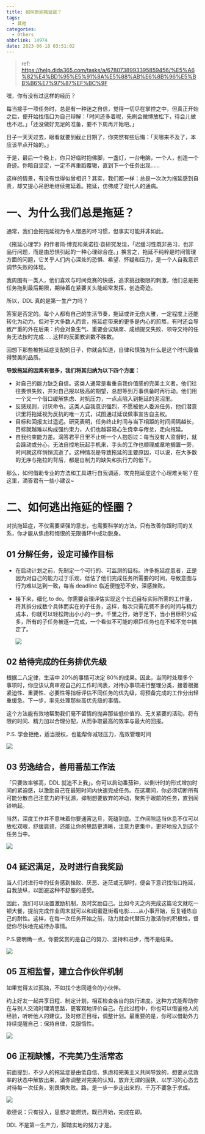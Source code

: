 ```yaml
---
title: 如何告别拖延症？
tags:
  - 其他
categories:
  - Others
abbrlink: 14974
date: 2023-06-18 03:51:02
---
```

> ref: https://help.dida365.com/tasks/a/6780738993395859456/%E5%A6%82%E4%BD%95%E5%91%8A%E5%88%AB%E6%8B%96%E5%BB%B6%E7%97%87%EF%BC%9F

嘿，你有没有过这样的经历？

每当接手一项任务时，总是有一种迷之自信，觉得一切尽在掌控之中，但真正开始之后，便开始找借口为自己辩解：「时间还多着呢，先刷会微博放松下，待会儿做也不迟。」「还没做好充足的准备，要不下周再开始吧。」

日子一天天过去，眼看就要到截止日期了，你突然有些后悔：「天哪来不及了，本应该早点开始的。」

于是，最后一个晚上，你只好临时抱佛脚，一盏灯，一台电脑，一个人，创造一个奇迹。你暗自坚定，一定不再重蹈覆辙，直到下一个任务出现……

这样的情景，有没有觉得似曾相识？其实，我们都一样：总是一次次为拖延感到自责，却又提心吊胆地继续拖延着。拖延，仿佛成了现代人的通病。

# **一、为什么我们总是拖延？**

通常，我们会把拖延视为令人憎恶的坏习惯，但事实可能并非如此。

《拖延心理学》的作者简·博克和莱诺拉·袁研究发现，「迟缓习性既非恶习，也非品行问题，而是由恐惧引起的一种心理综合症。」换言之，拖延不纯粹是时间管理方面的问题，它关乎人们内心深处的恐惧、希望、怀疑和压力，是一个人自我意识调节失败的体现。

我周围有一类人，他们喜欢与时间竞赛的快感，追求挑战极限的刺激，他们总是把任务拖到最后期限，期待着在紧要关头能超常发挥，创造奇迹。

所以，DDL 真的是第一生产力吗？

答案是否定的。每个人都有自己的生活节奏，拖延或许无伤大雅，一定程度上还能转化为动力。但对于大多数人而言，拖延症带来的更多是内心的煎熬，有时还会导致严重的外在后果：约会对象生气、重要会议缺席、成绩提交失败、领导交待的任务无法按时完成……这样的反面教训数不胜数。

回想下那些被拖延症支配的日子，你就会知道，自律和慎独为什么是这个时代最值得赞美的品质。

**导致拖延的因素有很多，我们将其归纳为以下四个方面：**

- 对自己的能力缺乏自信。这类人通常是看重自我价值感的完美主义者，他们往往畏惧失败，并对自己报以极高的期望，总想等到万事俱备时再行动。他们用一个又一个借口缓解焦虑、对抗压力，一点点陷入到拖延的泥沼里。
- 反感规则，讨厌命令。这类人自我意识强烈，不愿被他人委派任务，他们潜意识里将拖延视为反抗的唯一方式，试图通过延误做事宣告自主权。
- 目标和回报太过遥远。研究表明，任务终止时间与当下相距的时间间隔越长，目标就越难以构成强约束力，人们也越容易心生侥幸与倦怠，走向拖延。
- 自我约束能力差。滴答君平日里不止听一个人抱怨过：每当没有人监督时，就会躁动或分心，无法自控地玩起手机来，手头的工作也顺理成章地搁置一旁，时间就这样悄悄流逝了。这种情况是导致拖延的主要原因，可以说，在大多数的无序与拖拉的背后，都是自制力的缺失和执行力的低下。

那么，如何借助专业的方法和工具进行自我调适，攻克拖延症这个心理难关呢？在这里，滴答君有一些小建议~

# **二、如何逃出拖延的怪圈？**

对抗拖延症，不仅需要坚强的意志，也需要科学的方法。只有改善你跟时间的关系，你才能从焦虑和悔恨的无限循环中成功脱身。

## **01 分解任务，设定可操作目标**

- 在启动计划之前，先制定一个可行的、可监测的目标。许多拖延症患者，正是因为对自己的能力过于乐观，低估了他们完成任务所需要的时间，导致意图与行为难以达到一致，每当 deadline 临近便惶恐不安，深感挫败。
- 接下来，细化 to do。你需要合理评估实现这个长远目标实际所需的工作量，将其拆分成数个具体而实在的子任务，这样，每次只需花费不多的时间与精力成本，你就可以轻松跨出小小的一步。千里之行，始于足下，当小目标积少成多，所有的子任务被逐一完成，一个看似不可能的艰巨任务也在不知不觉中搞定了。

	![](https://dida-hc.s3.cn-north-1.amazonaws.com.cn/static/img/new_help_center/workflow/delay1.png)

## **02 给待完成的任务排优先级**

根据二八定律，生活中 20%的事情可决定 80%的成果。因此，当同时处理多个事项时，你应该认真审视自己的工作时间表，对待办事项进行整理分类，接着根据紧迫性、重要性、必要性等指标评估不同任务的优先级，将预备完成的工作分出轻重缓急。下一步，率先处理那些高优先级的事情。

这个方法能有效地帮助我们毫不留情的抛弃那些低价值的、无关紧要的活动，将有限的时间、精力加以合理分配，从而争取最高的效率与最大的回报。

P.S. 学会拒绝，适当授权，也能帮你减轻压力，高效管理时间

![](https://dida-hc.s3.cn-north-1.amazonaws.com.cn/static/img/new_help_center/workflow/delay2.png)

## **03 劳逸结合，善用番茄工作法**

「只要效率够高，DDL 就追不上我」。你可以启动番茄钟，以倒计时的形式增加时间的紧迫感，以激励自己在最短时间内快速完成任务。在这期间，你必须切断所有可能分散自己注意力的干扰源，抑制想要放弃的冲动，聚焦于眼前的任务，直到闹铃响起。

当然，深度工作并不意味着你要通宵达旦，死磕到底。工作间隙适当休息不仅可以放松双眼，舒缓肩颈，还能让你的思路更清晰，注意力更集中，更好地投入到这个任务当中。

![](https://dida-hc.s3.cn-north-1.amazonaws.com.cn/static/img/new_help_center/workflow/delay3.png)

## **04 延迟满足，及时进行自我奖励**

当人们对进行中的任务感到挫败、厌恶、迷茫或无聊时，便会下意识找借口拖延，自我放纵，以回避这种不舒服的感受。

因此，我们可以设置激励机制，及时奖励自己。比如今天之内完成这篇论文就吃一顿大餐，提前完成作业周末就可以和闺蜜逛街看电影……从小事开始，反复锤炼自己的耐性。这样，在每一次任务开始之前，动力就会代替压力激活你的积极性，督促你尽快地完成待办事情。

P.S.要明确一点，你要奖赏的是自己的努力、坚持和进步，而不是结果。

![](https://dida-hc.s3.cn-north-1.amazonaws.com.cn/static/img/new_help_center/workflow/delay4.png)

## **05 互相监督，建立合作伙伴机制**

如果觉得太过孤独，不如找个志同道合的小伙伴。

约上好友一起共享日程、制定计划，相互检查各自的执行进度。这种方式能帮助你在与别人交流时理清思路，更客观地评价自己。在此过程中，你也可以借鉴他人的经验，听听他人的建议，及时修正目标，调整计划。最重要的是，你可以借助外力持续提醒自己：保持自律，克服惰性。

![](https://dida-hc.s3.cn-north-1.amazonaws.com.cn/static/img/new_help_center/workflow/delay5.png)

## **06 正视缺憾，不完美乃生活常态**

前面提到，不少人的拖延症是由低自信、焦虑和完美主义共同导致的，想要从低效率的状态中解放出来，请你调整对完美的认知，放弃无谓的固执，以学习的心态去对待每一次任务，别畏惧失败。路，是一步一步走出来的，千万不要急于求成。

![](https://dida-hc.s3.cn-north-1.amazonaws.com.cn/static/img/new_help_center/workflow/delay6.png)

歌德说：只有投入，思想才能燃烧，既已开始，完成在即。

DDL 不是第一生产力，脚踏实地的努力才是。
